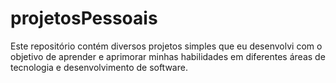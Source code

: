 # projetosPessoais
Este repositório contém diversos projetos simples que eu desenvolvi com o objetivo de aprender e aprimorar minhas habilidades em diferentes áreas de tecnologia e desenvolvimento de software.
